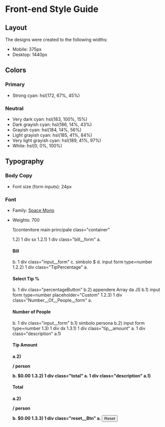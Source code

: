 # Front-end Style Guide

## Layout

The designs were created to the following widths:

- Mobile: 375px
- Desktop: 1440px

## Colors

### Primary

- Strong cyan: hsl(172, 67%, 45%)

### Neutral

- Very dark cyan: hsl(183, 100%, 15%)
- Dark grayish cyan: hsl(186, 14%, 43%)
- Grayish cyan: hsl(184, 14%, 56%)
- Light grayish cyan: hsl(185, 41%, 84%)
- Very light grayish cyan: hsl(189, 41%, 97%)
- White: hsl(0, 0%, 100%)

## Typography

### Body Copy

- Font size (form inputs): 24px

### Font

- Family: [Space Mono](https://fonts.google.com/specimen/Space+Mono)
- Weights: 700




     1)contenitore main principale class="container"
	
	1.2) 1 div sx
		1.2.1) 1 div class="bill__form"
			a. <h4>Bill</h4>
			b. 1 div class="input__form"
			c. simbolo $
			d. input form type=number
1.2.2) 1 div class="TipPercentage"
			a. <h4>Select Tip %</h4>
			b. 1 div class="percentageButton"
				b.2) appendere Array da JS
				b.1) input form type=number placeholder="Custom"
1.2.3) 1 div class="Number__Of__People__form"
			a. <h4>Number of People</h4>
			b. 1 div class="input__form"
				b.1) simbolo persona
				b.2) input form type=number	
1.3) 1 div dx
			1.3.1) 1 div class="tip__amount"
				a. 1 div class="description"
					a.1) <h4> Tip Amount <h4>
					a.2) <p> / person </p>
				b. <span id="tipOut"> $0.00 </span>
			1.3.2) 1 div class="total"
				a. 1 div class="description"
					a.1) <h4> Total <h4>
					a.2) <p> / person </p>
				b. <span id="totalOut"> $0.00 </span>
			1.3.3) 1 div class="reset__Btn"
				a. <button> Reset </button> 
